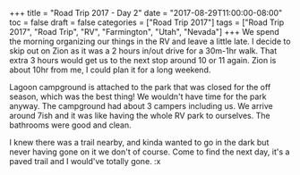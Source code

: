 +++
title = "Road Trip 2017 - Day 2"
date = "2017-08-29T11:00:00-08:00"
toc = false
draft = false
categories = ["Road Trip 2017"]
tags = ["Road Trip 2017", "Road Trip", "RV", "Farmington", "Utah", "Nevada"]
+++
We spend the morning organizing our things in the RV and leave a little late. I decide to skip out on Zion as it was a 2 hours in/out drive for a 30m-1hr walk. That extra 3 hours would get us to the next stop around 10 or 11 again. Zion is about 10hr from me, I could plan it for a long weekend.

Lagoon campground is attached to the park that was closed for the off season, which was the best thing! We wouldn't have time for the park anyway. The campground had about 3 campers including us. We arrive around 7ish and it was like having the whole RV park to ourselves. The bathrooms were good and clean.

I knew there was a trail nearby, and kinda wanted to go in the dark but never having gone on it we don't of course. Come to find the next day, it's a paved trail and I would've totally gone. :x